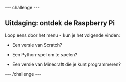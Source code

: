 \--- challenge \---

## Uitdaging: ontdek de Raspberry Pi

Loop eens door het menu - kun je het volgende vinden:

+ Een versie van Scratch?

+ Een Python-spel om te spelen?

+ Een versie van Minecraft die je kunt programmeren?

\--- /challenge \---
